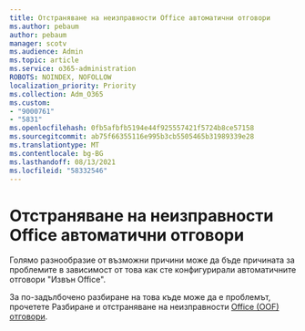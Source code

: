 ```yaml
---
title: Отстраняване на неизправности Office автоматични отговори
ms.author: pebaum
author: pebaum
manager: scotv
ms.audience: Admin
ms.topic: article
ms.service: o365-administration
ROBOTS: NOINDEX, NOFOLLOW
localization_priority: Priority
ms.collection: Adm_O365
ms.custom:
- "9000761"
- "5831"
ms.openlocfilehash: 0fb5afbfb5194e44f925557421f5724b8ce57158
ms.sourcegitcommit: ab75f66355116e995b3cb5505465b31989339e28
ms.translationtype: MT
ms.contentlocale: bg-BG
ms.lasthandoff: 08/13/2021
ms.locfileid: "58332546"
---
```

# <a name="troubleshooting-out-of-office-automatic-replies"></a>Отстраняване на неизправности Office автоматични отговори

Голямо разнообразие от възможни причини може да бъде причината за проблемите в зависимост от това как сте конфигурирали автоматичните отговори "Извън Office".

За по-задълбочено разбиране на това къде може да е проблемът, прочетете Разбиране и отстраняване на неизправности [Office (OOF) отговори](https://docs.microsoft.com/exchange/troubleshoot/email-delivery/understand-troubleshoot-oof-replies).